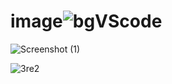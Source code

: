 # image![bgVScode](https://user-images.githubusercontent.com/127299101/223679836-8d897d20-82ed-4f18-a07d-d871f4c2dc93.jpg)

![Screenshot (1)](https://user-images.githubusercontent.com/127299101/223804009-95c26c29-c1d3-453b-9af1-d3e231b7fa99.png)



![3re2](https://github.com/khuong-d4ng/image/assets/127299101/21969ba4-a470-419c-bf14-11cd106aa735)
